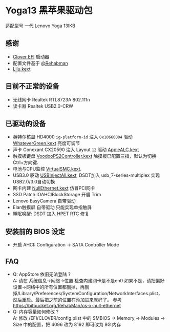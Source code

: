# Yoga13 黑苹果驱动包

适配型号 一代 Lenovo Yoga 13IKB

## 感谢

* [Clover EFI](https://sourceforge.net/projects/cloverefiboot/files/Bootable_ISO/) 启动器
* 配置文件基于 [@Rehabman](https://github.com/RehabMan/OS-X-Clover-Laptop-Config)
* [Lilu.kext](https://github.com/acidanthera/Lilu/releases/latest)

## 目前不正常的设备

* 无线网卡 Realtek RTL8723A 802.111n 
* 读卡器 Realtek USB2.0-CRW

## 已驱动的设备

* 英特尔核显 HD4000 `ig-platform-id` 注入 `0x10660004` 驱动 [WhateverGreen.kext](https://github.com/acidanthera/WhateverGreen/releases/latest) 亮度可调节 
* 声卡 Conexant CX20590 注入 Layout `12` 驱动 [AppleALC.kext](https://github.com/acidanthera/AppleALC/releases/latest)
* 触摸板键盘 [VoodooPS2Controller.kext](https://github.com/alexandred/VoodooI2C/releases/latest) 触摸板已配置三指，默认为切换Ctrl+方向键. 
* 电池与CPU监控 [VirtualSMC.kext](https://github.com/alexandred/VirtualSMC/release/latests). 
* USB3.0 驱动 [USBInjectAll.kext](https://bitbucket.org/RehabMan/os-x-usb-inject-all/downloads), DSDT加入 usb_7-series-multiplex 实现USB2.0/3.0自动切换
* 网卡内建 [NullEthernet.kext](https://bitbucket.org/RehabMan/os-x-null-ethernet/downloads) 仿冒PCI网卡
* SSD Patch IOAHCIBlockStorage 开启 Trim
* Lenovo EasyCamera 自带驱动
* Elan触摸屏 自带驱动 只能实现单指触屏
* 睡眠唤醒: DSDT 加入 HPET RTC 修复

## 安装前的 BIOS 设定

* 开启 AHCI: Configuration -> SATA Controller Mode

## FAQ

- Q: AppStore 依旧无法登陆 ?  
  A: 请在 系统信息->网络->位置 检查内建网卡是不是en0
如果不是，请把偏好设置->网络中的所有位置都删掉，再删掉/Library/Preferences/SystemConfiguration/NetworkInterfaces.plist，然后重启。最后把之前的位置在添加进来就好了。
参考 https://bitbucket.org/RehabMan/os-x-null-ethernet
- Q: 内存容量如何修改 ?  
  A: 修改 /EFI/CLOVER/config.plist 中的 SMBIOS -> Memory -> Modules -> Size 中的配置，把 4096 改为 8192 即可改为 8G 内存

